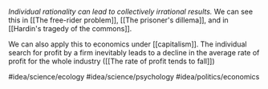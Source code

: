 *Individual rationality can lead to collectively irrational results.* We can see this in [[The free-rider problem]], [[The prisoner's dillema]], and in [[Hardin's tragedy of the commons]]. 

We can also apply this to economics under [[capitalism]]. The individual search for profit by a firm inevitably leads to a decline in the average rate of profit for the whole industry ([[The rate of profit tends to fall]])

#idea/science/ecology 
#idea/science/psychology 
#idea/politics/economics 